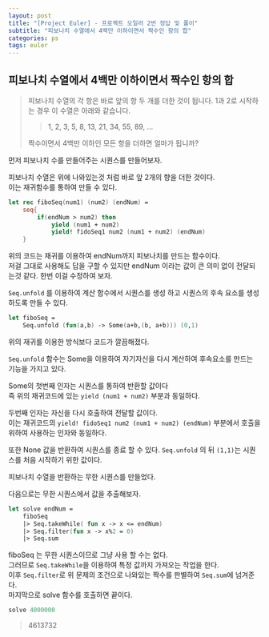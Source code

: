 ```yaml
---
layout: post
title: "[Project Euler] - 프로젝트 오일러 2번 정답 및 풀이"
subtitle: "피보나치 수열에서 4백만 이하이면서 짝수인 항의 합"
categories: ps
tags: euler
---
```


## **피보나치 수열에서 4백만 이하이면서 짝수인 항의 합**

> 피보나치 수열의 각 항은 바로 앞의 항 두 개를 더한 것이 됩니다. 1과 2로 시작하는 경우 이 수열은 아래와 같습니다.
>
> > 1, 2, 3, 5, 8, 13, 21, 34, 55, 89, ...
>
> 짝수이면서 4백만 이하인 모든 항을 더하면 얼마가 됩니까?

먼저 피보나치 수를 만들어주는 시퀀스를 만들어보자.

피보나치 수열은 위에 나와있는것 처럼 바로 앞 2개의 향을 더한 것이다.  
이는 재귀함수를 통하여 만들 수 있다.

```fsharp
let rec fiboSeq(num1) (num2) (endNum) =
    seq{
        if(endNum > num2) then
            yield (num1 + num2)
            yield! fidoSeq1 num2 (num1 + num2) (endNum)
    }
```

위의 코드는 재귀를 이용하여 endNum까지 피보나치를 만드는 함수이다.  
저걸 그대로 사용해도 답을 구할 수 있지만 endNum 이라는 값이 큰 의미 없이 전달되는것 같다.
한번 이걸 수정하여 보자.

`Seq.unfold` 를 이용하여 계산 함수에서 시퀀스를 생성 하고 시퀀스의 후속 요소를 생성 하도록 만들 수 있다.

```fsharp
let fiboSeq =
    Seq.unfold (fun(a,b) -> Some(a+b,(b, a+b))) (0,1)
```

위의 재귀를 이용한 방식보다 코드가 깔끔해졌다.

`Seq.unfold` 함수는 Some을 이용하여 자기자신을 다시 계산하여 후속요소를 만드는 기능을 가지고 있다.

Some의 첫번째 인자는 시퀀스를 통하여 반환할 값이다  
즉 위의 재귀코드에 있는 `yield (num1 + num2)` 부분과 동일하다.

두번째 인자는 자신을 다시 호출하여 전달할 값이다.  
이는 재귀코드의 `yield! fidoSeq1 num2 (num1 + num2) (endNum)` 부분에서 호출을 위하여 사용하는 인자와 동일하다.

또한 None 값을 반환하여 시퀀스를 종료 할 수 있다.
`Seq.unfold` 의 뒤 `(1,1)`는 시퀀스를 처음 시작하기 위한 값이다.

피보나치 수열을 반환하는 무한 시퀀스를 만들었다.

다음으로는 무한 시퀀스에서 값을 추출해보자.

```fsharp
let solve endNum =
    fiboSeq
    |> Seq.takeWhile( fun x -> x <= endNum)
    |> Seq.filter(fun x -> x%2 = 0)
    |> Seq.sum
```

fiboSeq 는 무한 시퀀스이므로 그냥 사용 할 수는 없다.  
그러므로 `Seq.takeWhile`을 이용하여 특정 값까지 가져오는 작업을 한다.  
이후 `Seq.filter`로 위 문제의 조건으로 나와있는 짝수를 판별하여 `Seq.sum`에 넘겨준다.  
마지막으로 solve 함수를 호출하면 끝이다.

```fsharp
solve 4000000
```

> 4613732
